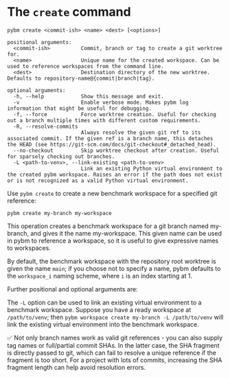 # The `create` command

```
pybm create <commit-ish> <name> <dest> [<options>]

positional arguments:
  <commit-ish>          Commit, branch or tag to create a git worktree for.
  <name>                Unique name for the created workspace. Can be used to reference workspaces from the command line.
  <dest>                Destination directory of the new worktree. Defaults to repository-name@{commit|branch|tag}.

optional arguments:
  -h, --help            Show this message and exit.
  -v                    Enable verbose mode. Makes pybm log information that might be useful for debugging.
  -f, --force           Force worktree creation. Useful for checking out a branch multiple times with different custom requirements.
  -R, --resolve-commits
                        Always resolve the given git ref to its associated commit. If the given ref is a branch name, this detaches the HEAD (see https://git-scm.com/docs/git-checkout#_detached_head).
  --no-checkout         Skip worktree checkout after creation. Useful for sparsely checking out branches.
  -L <path-to-venv>, --link-existing <path-to-venv>
                        Link an existing Python virtual environment to the created pybm workspace. Raises an error if the path does not exist or is not recognized as a valid Python virtual environment.
```

Use `pybm create` to create a new benchmark workspace for a specified git reference:

```shell
pybm create my-branch my-workspace
```

This operation creates a benchmark workspace for a git branch named my-branch, and gives it the name my-workspace. This
given name can be used in pybm to reference a workspace, so it is useful to give expressive names to workspaces.

By default, the benchmark workspace with the repository root worktree is given the name `main`; if you choose not to
specify a name, pybm defaults to the `workspace_i` naming scheme, where `i` is an index starting at 1.

Further positional and optional arguments are:

The `-L` option can be used to link an existing virtual environment to a benchmark workspace. Suppose you have a
ready workspace at `/path/to/venv`; then `pybm workspace create my-branch -L /path/to/venv` will link the existing virtual
environment into the benchmark workspace.

✅ Not only branch names work as valid git references - you can also supply tag names or full/partial commit SHAs. In the
latter case, the SHA fragment is directly passed to git, which can fail to resolve a unique reference if the fragment is
too short. For a project with lots of commits, increasing the SHA fragment length can help avoid resolution errors.